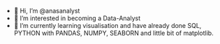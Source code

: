 - 👋 Hi, I’m @anasanalyst
- 👀 I’m interested in becoming a Data-Analyst
- 🌱 I’m currently learning visualisation and have already done SQL, PYTHON with PANDAS, NUMPY, SEABORN and little bit of matplotlib.
  

<!---
anasanalyst/anasanalyst is a ✨ special ✨ repository because its `README.md` (this file) appears on your GitHub profile.
You can click the Preview link to take a look at your changes.
--->
